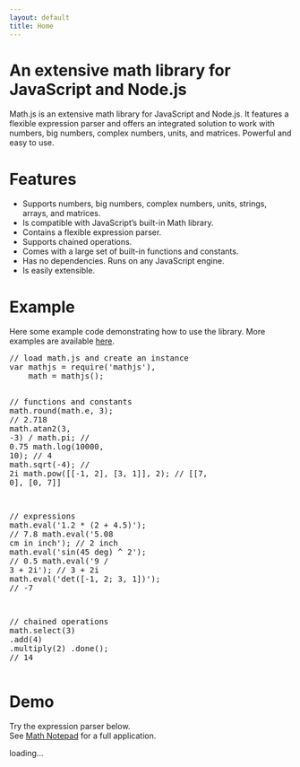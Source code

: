 ```yaml
---
layout: default
title: Home
---
```


# An extensive math library for JavaScript and Node.js

Math.js is an extensive math library for JavaScript and Node.js.
It features a flexible expression parser and offers an integrated solution
to work with numbers, big numbers, complex numbers, units, and matrices.
Powerful and easy to use.


# Features

- Supports numbers, big numbers, complex numbers, units, strings, arrays, and matrices.
- Is compatible with JavaScript’s built-in Math library.
- Contains a flexible expression parser.
- Supports chained operations.
- Comes with a large set of built-in functions and constants.
- Has no dependencies. Runs on any JavaScript engine.
- Is easily extensible.

<div class="cols">
  <div class="left">
    <h1>Example</h1>
    <p>
      Here some example code demonstrating how to use the library.
      More examples are available
      <a href="https://github.com/josdejong/mathjs/tree/master/examples/">here</a>.
    </p>
    <pre id="example">
<span class="comment">// load math.js and create an instance</span>
<span class="keyword">var</span> mathjs = require(<span class="string">'mathjs'</span>),
    math = mathjs();

<span class="comment">// functions and constants</span>
math.round(math.e, <span class="number">3</span>);            <span class="comment">// 2.718</span>
math.atan2(<span class="number">3</span>, <span class="number">-3</span>) / math.pi;      <span class="comment">// 0.75</span>
math.log(<span class="number">10000</span>, <span class="number">10</span>);              <span class="comment">// 4</span>
math.sqrt(<span class="number">-4</span>);                    <span class="comment">// 2i</span>
math.pow([[-1, 2], [3, 1]], 2);
     <span class="comment">// [[7, 0], [0, 7]]</span>

<span class="comment">// expressions</span>
math.eval(<span class="string">'1.2 * (2 + 4.5)'</span>);     <span class="comment">// 7.8</span>
math.eval(<span class="string">'5.08 cm in inch'</span>);     <span class="comment">// 2 inch</span>
math.eval(<span class="string">'sin(45 deg) ^ 2'</span>);     <span class="comment">// 0.5</span>
math.eval(<span class="string">'9 / 3 + 2i'</span>);          <span class="comment">// 3 + 2i</span>
math.eval(<span class="string">'det([-1, 2; 3, 1])'</span>);  <span class="comment">// -7</span>

<span class="comment">// chained operations</span>
math.select(<span class="number">3</span>)
    .add(<span class="number">4</span>)
    .multiply(<span class="number">2</span>)
    .done(); <span class="comment">// 14</span>
</pre>
  </div>
  <div class="right">
    <h1>Demo</h1>
    <p>
      Try the expression parser below.<br>
      See <a href="http://mathnotepad.com/">Math Notepad</a> for a full application.
    </p>
    <div id="commandline">loading...</div>
    <script type="text/javascript">
      // create an instance of math.js
      var math = mathjs();

      var editor = new CommandLineEditor({
          container: document.getElementById('commandline'),
          math: math
      });
    </script>
    <div class="tips">
      Shortcut keys:
      <ul>
        <li>Press <b>S</b> to set focus to the input field</li>
        <li>Press <b>Ctrl+F11</b> to toggle full screen</li>
        <li>Enter <b>"clear"</b> to clear history</li>
      </ul>
    </div>
  </div>
  <div class="end">&nbsp;</div>
</div>


# Install or download

Math.js can be installed using [npm](https://npmjs.org/):

    npm install mathjs

Math.js can be downloaded or linked from [cdnjs](http://cdnjs.com/):

<table>
  <tr>
    <td>
      <a href="http://cdnjs.cloudflare.com/ajax/libs/mathjs/0.15.0/math.js">
        Development (version 0.15.0)
      </a>
    </td>
    <td>
      <span id="development-size">377 kB</span>, uncompressed with comments
    </td>
  </tr>
  <tr>
    <td>
      <a href="http://cdnjs.cloudflare.com/ajax/libs/mathjs/0.15.0/math.min.js">
        Production (version 0.15.0)
      </a>
    </td>
    <td>
      <span id="production-size">33 kB</span>, minified and gzipped
    </td>
  </tr>
</table>

*Math.js is in early stage and the API is not yet stabilized.
Please be careful when upgrading to a newer version.
Changes are listed in the [history](https://github.com/josdejong/mathjs/blob/master/HISTORY.md).*


# Documentation

- [Getting Started](https://github.com/josdejong/mathjs/blob/master/docs/getting_started.md)
- [Overview](https://github.com/josdejong/mathjs/blob/master/docs/index.md)
- [Examples](https://github.com/josdejong/mathjs/tree/master/examples/)
- [History](https://github.com/josdejong/mathjs/blob/master/HISTORY.md)


# License

Math.js is open source and licensed under the
[Apache 2.0 License](http://www.apache.org/licenses/LICENSE-2.0)
